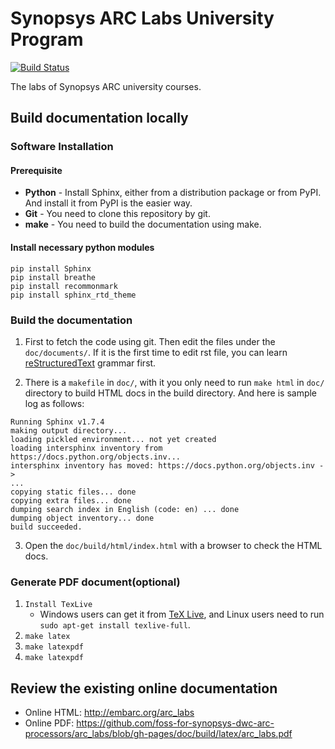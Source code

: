 # Synopsys ARC Labs University Program

[![Build Status](https://travis-ci.org/foss-for-synopsys-dwc-arc-processors/arc_labs.svg?branch=master)](https://travis-ci.org/foss-for-synopsys-dwc-arc-processors/arc_labs)

The labs of Synopsys ARC university courses.

## Build documentation locally

### Software Installation

#### Prerequisite

- **Python** - Install Sphinx, either from a distribution package or from PyPI. And install it from PyPI is the easier way. 
- **Git** - You need to clone this repository by git.
- **make** - You need to build the documentation using make.

#### Install necessary python modules
```
pip install Sphinx 
pip install breathe
pip install recommonmark 
pip install sphinx_rtd_theme
```

### Build the documentation
1. First to fetch the code using git. Then edit the files under the `doc/documents/`. If it is the first time to edit rst file, you can learn [reStructuredText](https://github.com/ralsina/rst-cheatsheet/blob/master/rst-cheatsheet.rst) grammar first.

2. There is a `makefile` in `doc/`, with it you only need to run `make html` in `doc/` directory to build HTML docs in the build directory. And here is sample log as follows:
```
Running Sphinx v1.7.4
making output directory...
loading pickled environment... not yet created
loading intersphinx inventory from https://docs.python.org/objects.inv...
intersphinx inventory has moved: https://docs.python.org/objects.inv -> 
...
copying static files... done
copying extra files... done
dumping search index in English (code: en) ... done
dumping object inventory... done
build succeeded.
```

3. Open the `doc/build/html/index.html` with a browser to check the HTML docs.

### Generate PDF document(optional)

1. `Install TexLive`
    - Windows users can get it from [TeX Live](http://www.tug.org/texlive/), and Linux users need to run `sudo apt-get install texlive-full`.
2. `make latex`
3. `make latexpdf` 
4. `make latexpdf`

## Review the existing online documentation
* Online HTML: http://embarc.org/arc_labs
* Online PDF: https://github.com/foss-for-synopsys-dwc-arc-processors/arc_labs/blob/gh-pages/doc/build/latex/arc_labs.pdf
